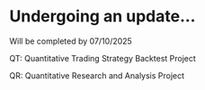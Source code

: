 # Undergoing an update...
Will be completed by 07/10/2025

QT: Quantitative Trading Strategy Backtest Project

QR: Quantitative Research and Analysis Project
